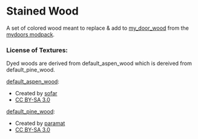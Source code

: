 # Stained Wood

A set of colored wood meant to replace & add to [my_door_wood][] from the
[mydoors modpack][mydoors].

### License of Textures:
Dyed woods are derived from default_aspen_wood which is dereived from default_pine_wood.

[default_aspen_wood][]:
* Created by [sofar][]
* [CC BY-SA 3.0][]

[default_pine_wood][]:
* Created by [paramat][]
* [CC BY-SA 3.0][]

[mydoors]: https://forum.minetest.net/viewtopic.php?t=10626
[my_door_wood]: https://github.com/minetest-mods/mydoors/tree/master/my_door_wood


[default_aspen_wood]: https://github.com/minetest/minetest_game/blob/master/mods/default/textures/default_aspen_wood.png
[default_pine_wood]: https://github.com/minetest/minetest_game/blob/master/mods/default/textures/default_pine_wood.png
[sofar]: https://github.com/sofar
[paramat]: https://github.com/paramat
[CC BY-SA 3.0]: https://creativecommons.org/licenses/by-sa/3.0/legalcode
